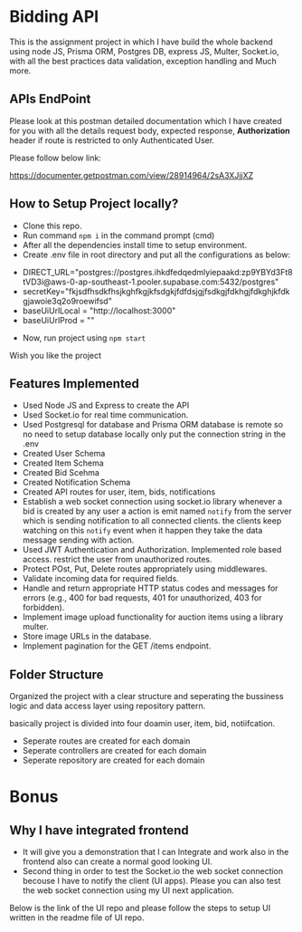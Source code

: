 # Bidding API 

This is the assignment project in which I have build the whole backend using node JS, Prisma ORM, Postgres DB, express JS, Multer, Socket.io, with all the best practices data validation, exception handling and Much more.


## APIs EndPoint

Please look at this postman detailed documentation which I have created for you with all the details request body, expected response, <strong>Authorization</strong> header if route is restricted to only Authenticated User. 

Please follow below link:

<a href='https://documenter.getpostman.com/view/28914964/2sA3XJjjXZ' target='_blank'>https://documenter.getpostman.com/view/28914964/2sA3XJjjXZ</a>

## How to Setup Project locally?

- Clone this repo.
- Run command `npm i` in the command prompt (cmd)
- After all the dependencies install time to setup environment.
- Create .env file in root directory and put all the configurations as below:

<ul>
    <li>DIRECT_URL="postgres://postgres.ihkdfedqedmlyiepaakd:zp9YBYd3Ft8tVD3i@aws-0-ap-southeast-1.pooler.supabase.com:5432/postgres"</li>
    <li>secretKey="fkjsdfhsdkfhsjkghfkgjkfsdgkjfdfdsjgjfsdkgjfdkhgjfdkghjkfdkgjawoie3q2o9roewifsd"</li>
    <li>baseUiUrlLocal = "http://localhost:3000"</li>
    <li>baseUiUrlProd = ""</li>
</ul>

- Now, run project using `npm start`

Wish you like the project

## Features Implemented

- Used Node JS and Express to create the API
- Used Socket.io for real time communication.
- Used Postgresql for database and Prisma ORM database is remote so no need to setup database locally only put the connection string in the .env
- Created User Schema
- Created Item Schema
- Created Bid Scehma
- Created Notification Schema
- Created API routes for user, item, bids, notifications
- Establish a web socket connection using socket.io library whenever a bid is created by any user a action is emit named `notify` from the server which is sending notification to all connected clients. the clients keep watching on this `notify` event when it happen they take the data message sending with action.
- Used JWT Authentication and Authorization. Implemented role based access. restrict the user from unauthorized routes.
- Protect POst, Put, Delete routes appropriately using middlewares.
- Validate incoming data for required fields.
- Handle and return appropriate HTTP status codes and messages for errors (e.g., 400 for bad requests, 401 for
unauthorized, 403 for forbidden).
- Implement image upload functionality for auction items using a library multer.
- Store image URLs in the database.
- Implement pagination for the GET /items endpoint.

## Folder Structure

Organized the project with a clear structure and seperating the bussiness logic and data access layer using repository pattern.

basically project is divided into four doamin user, item, bid, notiifcation.

- Seperate routes are created for each domain
- Seperate controllers are created for each domain
- Seperate repository are created for each domain

# Bonus

## Why I have integrated frontend

- It will give you a demonstration that I can Integrate and work also in the frontend also can create a normal good looking UI.
- Second thing in order to test the Socket.io the web socket connection becouse I have to notify the client (UI apps). Please you can also test the web socket connection using my UI next application. 

Below is the link of the UI repo and please follow the steps to setup UI written in the readme file of UI repo.





